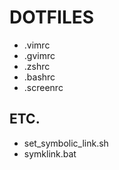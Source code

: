 DOTFILES
========

- .vimrc
- .gvimrc
- .zshrc
- .bashrc
- .screenrc

ETC.
----

- set_symbolic_link.sh
- symklink.bat

